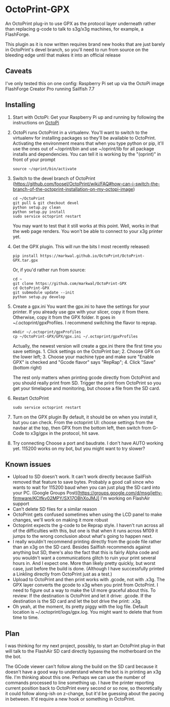 # OctoPrint-GPX
An OctoPrint plug-in to use GPX as the protocol layer underneath rather than
replacing g-code to talk to s3g/x3g machines, for example, a FlashForge.

This plugin as it is now written requires brand new hooks that are just barely
in OctoPrint's devel branch, so you'll need to run from source on the bleeding
edge until that makes it into an official release

## Caveats
I've only tested this on one config:
Raspberry Pi set up via the OctoPi image
FlashForge Creator Pro running Sailfish 7.7

## Installing
1. Start with OctoPi: Get your Raspberry Pi up and running by following the
   instructions on [OctoPi](https://github.com/guysoft/OctoPi)

2. OctoPi runs OctoPrint in a virtualenv. You'll want to switch to the
   virtualenv for installing packages so they'll be available to OctoPrint.
   Activating the environment means that when you type python or pip, it'll use
   the ones out of ~/oprint/bin and use ~/oprint/lib for all package installs
   and dependencies.  You can tell it is working by the "(oprint)" in front of
   your prompt
    ```
    source ~/oprint/bin/activate
    ```

3. Switch to the devel branch of OctoPrint
  (https://github.com/foosel/OctoPrint/wiki/FAQ#how-can-i-switch-the-branch-of-the-octoprint-installation-on-my-octopi-image)
    ```
    cd ~/OctoPrint
    git pull & git checkout devel
    python setup.py clean
    python setup.py install
    sudo service octoprint restart
    ```

    You may want to test that it still works at this point.  Well, works in that
    the web page renders.  You won't be able to connect to your x3g printer yet.

4. Get the GPX plugin. This will run the bits I most recently released:
    ```
    pip install https://markwal.github.io/OctoPrint/OctoPrint-GPX.tar.gpx
    ```
    Or, if you'd rather run from source:
    ```
    cd ~
    git clone https://github.com/markwal/OctoPrint-GPX
    cd OctoPrint-GPX
    git submodule update --init
    python setup.py develop
    ```

5. Create a gpx.ini
    You want the gpx.ini to have the settings for your printer.  If you already
    use gpx with your slicer, copy it from there.  Otherwise, copy it from the
    GPX folder.  It goes in ~/.octoprint/gpxProfiles.  I recommend switching
    the flavor to reprap.
    ```
    mkdir ~/.octoprint/gpxProfiles
    cp ~/OctoPrint-GPX/GPX/gpx.ini ~/.octoprint/gpxProfiles
    ```
    Actually, the newest version will create a gpx.ini there the first time you
    save settings. 1. Click settings on the OctoPrint bar; 2. Choose GPX on the
    lower left; 3. Choose your machine type and make sure "Enable GPX" is
    checked and "Gcode flavor" says "RepRap"; 4. Click "Save" (bottom right)
    
    The rest only matters when printing gcode directly from OctoPrint and you
    should really print from SD. Trigger the print from OctoPrint so you get
    your timelapse and monitoring, but choose a file from the SD card.

6. Restart OctoPrint
    ```
    sudo service octoprint restart
    ```

7. Turn on the GPX plugin
    By default, it should be on when you install it, but you can check. From
    the octoprint UI: choose settings from the navbar at the top, then GPX from
    the bottom left, then switch from G-Code to x3g/gpx in the protocol, hit
    save.

8. Try connecting
    Choose a port and baudrate.  I don't have AUTO working yet.  115200 works
    on my bot, but you might want to try slower?

## Known issues
* Upload to SD doesn't work. It can't work directly because SailFish removed
  that feature to save bytes. Probably a good call since who wants to wait for
  115200 baud when you can just plug the SD card into your PC.
  (Google Groups Post)[https://groups.google.com/d/msg/jetty-firmware/KCIfkv02MPY/SX17OBhXoJMJ]
  I'm working on FlashAir support
* Can't delete SD files for a similar reason
* OctoPrint gets confused sometimes when using the LCD panel to make changes,
  we'll work on making it more robust
* Octoprint expects the g-code to be Reprap style.  I haven't run across all of
  the difficulties with this, but one is that when it runs across M109 it jumps
  to the wrong conclusion about what's going to happen next.
* I really wouldn't recommend printing directly from the gcode file rather than
  an x3g on the SD card.  Besides Sailfish recommends against anything but SD,
  there's also the fact that this is fairly Alpha code and you wouldn't want a
  communications glitch to ruin your print several hours in. And I expect one.
  More than likely pretty quickly, but worst case, just before the build is
  done. (Although I have successfully printed a Linkling directly from OctoPrint
  just as a test.)
* Upload to OctoPrint and then print works with .gcode, not with .x3g. The GPX
  layer converts the gcode to x3g when you print from OctoPrint.  I need to
  figure out a way to make the UI more graceful about this. To review: If the
  destination is OctoPrint and let it drive: .gcode.  If the destination is the
  SD card and let the bot drive the print: .x3g.
* Oh yeah, at the moment, its pretty piggy with the log file.  Default location
  is ~/.octoprint/logs/gpx.log.  You might want to delete that from time to
  time.
  
## Plan

I was thinking for my next project, possibly, to start an OctoPrint plug-in
that will talk to the FlashAir SD card directly bypassing the motherboard on
the the bot.

The GCode viewer can't follow along the build on the SD card because it doesn't
have a good way to understand where the bot is in printing an x3g file.  I'm
thinking about this one.  Perhaps we can use the number of commands processed to
line something up. I have the printer reporting current position back to
OctoPrint every second or so now, so theoretically it could follow along-ish on
z-change, but it'd be guessing about the pacing in between. It'd require a new
hook or something in OctoPrint.
